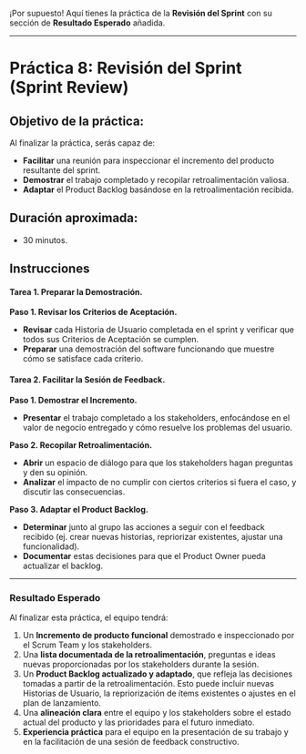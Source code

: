 ¡Por supuesto! Aquí tienes la práctica de la **Revisión del Sprint** con su sección de **Resultado Esperado** añadida.

---

# Práctica 8: Revisión del Sprint (Sprint Review)

## Objetivo de la práctica:
Al finalizar la práctica, serás capaz de:
- **Facilitar** una reunión para inspeccionar el incremento del producto resultante del sprint.
- **Demostrar** el trabajo completado y recopilar retroalimentación valiosa.
- **Adaptar** el Product Backlog basándose en la retroalimentación recibida.

## Duración aproximada:
- 30 minutos.

## Instrucciones

#### Tarea 1. Preparar la Demostración.
**Paso 1. Revisar los Criterios de Aceptación.**
- **Revisar** cada Historia de Usuario completada en el sprint y verificar que todos sus Criterios de Aceptación se cumplen.
- **Preparar** una demostración del software funcionando que muestre cómo se satisface cada criterio.

#### Tarea 2. Facilitar la Sesión de Feedback.
**Paso 1. Demostrar el Incremento.**
- **Presentar** el trabajo completado a los stakeholders, enfocándose en el valor de negocio entregado y cómo resuelve los problemas del usuario.

**Paso 2. Recopilar Retroalimentación.**
- **Abrir** un espacio de diálogo para que los stakeholders hagan preguntas y den su opinión.
- **Analizar** el impacto de no cumplir con ciertos criterios si fuera el caso, y discutir las consecuencias.

**Paso 3. Adaptar el Product Backlog.**
- **Determinar** junto al grupo las acciones a seguir con el feedback recibido (ej. crear nuevas historias, repriorizar existentes, ajustar una funcionalidad).
- **Documentar** estas decisiones para que el Product Owner pueda actualizar el backlog.

---

### Resultado Esperado
Al finalizar esta práctica, el equipo tendrá:
1.  Un **Incremento de producto funcional** demostrado e inspeccionado por el Scrum Team y los stakeholders.
2.  Una **lista documentada de la retroalimentación**, preguntas e ideas nuevas proporcionadas por los stakeholders durante la sesión.
3.  Un **Product Backlog actualizado y adaptado**, que refleja las decisiones tomadas a partir de la retroalimentación. Esto puede incluir nuevas Historias de Usuario, la repriorización de ítems existentes o ajustes en el plan de lanzamiento.
4.  Una **alineación clara** entre el equipo y los stakeholders sobre el estado actual del producto y las prioridades para el futuro inmediato.
5.  **Experiencia práctica** para el equipo en la presentación de su trabajo y en la facilitación de una sesión de feedback constructivo.
